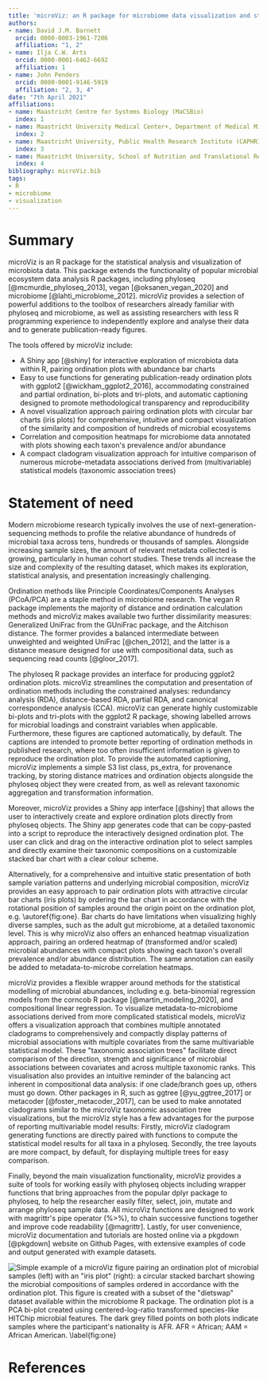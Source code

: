 ```yaml
---
title: 'microViz: an R package for microbiome data visualization and statistics'
authors:
- name: David J.M. Barnett
  orcid: 0000-0003-1961-7206
  affiliation: "1, 2"
- name: Ilja C.W. Arts
  orcid: 0000-0001-6462-6692
  affiliation: 1
- name: John Penders
  orcid: 0000-0001-9146-5919
  affiliation: "2, 3, 4"
date: "7th April 2021"
affiliations:
- name: Maastricht Centre for Systems Biology (MaCSBio)
  index: 1
- name: Maastricht University Medical Center+, Department of Medical Microbiology
  index: 2
- name: Maastricht University, Public Health Research Institute (CAPHRI)
  index: 3
- name: Maastricht University, School of Nutrition and Translational Research in Metabolism (NUTRIM)
  index: 4
bibliography: microViz.bib
tags:
- R
- microbiome
- visualization
---
```


# Summary

microViz is an R package for the statistical analysis and visualization of microbiota data. This package extends the functionality of popular microbial ecosystem data analysis R packages, including phyloseq [@mcmurdie_phyloseq_2013], vegan [@oksanen_vegan_2020] and microbiome [@lahti_microbiome_2012]. microViz provides a selection of powerful additions to the toolbox of researchers already familiar with phyloseq and microbiome, as well as assisting researchers with less R programming experience to independently explore and analyse their data and to generate publication-ready figures.

The tools offered by microViz include:

-   A Shiny app [@shiny] for interactive exploration of microbiota data within R, pairing ordination plots with abundance bar charts
-   Easy to use functions for generating publication-ready ordination plots with ggplot2 [@wickham_ggplot2_2016], accommodating constrained and partial ordination, bi-plots and tri-plots, and automatic captioning designed to promote methodological transparency and reproducibility
-   A novel visualization approach pairing ordination plots with circular bar charts (iris plots) for comprehensive, intuitive and compact visualization of the similarity and composition of hundreds of microbial ecosystems
-   Correlation and composition heatmaps for microbiome data annotated with plots showing each taxon's prevalence and/or abundance
-   A compact cladogram visualization approach for intuitive comparison of numerous microbe-metadata associations derived from (multivariable) statistical models (taxonomic association trees)

# Statement of need

Modern microbiome research typically involves the use of next-generation-sequencing methods to profile the relative abundance of hundreds of microbial taxa across tens, hundreds or thousands of samples. Alongside increasing sample sizes, the amount of relevant metadata collected is growing, particularly in human cohort studies. These trends all increase the size and complexity of the resulting dataset, which makes its exploration, statistical analysis, and presentation increasingly challenging.

Ordination methods like Principle Coordinates/Components Analyses (PCoA/PCA) are a staple method in microbiome research. The vegan R package implements the majority of distance and ordination calculation methods and microViz makes available two further dissimilarity measures: Generalized UniFrac from the GUniFrac package, and the Aitchison distance. The former provides a balanced intermediate between unweighted and weighted UniFrac [@chen_2012], and the latter is a distance measure designed for use with compositional data, such as sequencing read counts [@gloor_2017].

The phyloseq R package provides an interface for producing ggplot2 ordination plots. microViz streamlines the computation and presentation of ordination methods including the constrained analyses: redundancy analysis (RDA), distance-based RDA, partial RDA, and canonical correspondence analysis (CCA). microViz can generate highly customizable bi-plots and tri-plots with the ggplot2 R package, showing labelled arrows for microbial loadings and constraint variables when applicable. Furthermore, these figures are captioned automatically, by default. The captions are intended to promote better reporting of ordination methods in published research, where too often insufficient information is given to reproduce the ordination plot. To provide the automated captioning, microViz implements a simple S3 list class, ps_extra, for provenance tracking, by storing distance matrices and ordination objects alongside the phyloseq object they were created from, as well as relevant taxonomic aggregation and transformation information.

Moreover, microViz provides a Shiny app interface [@shiny] that allows the user to interactively create and explore ordination plots directly from phyloseq objects. The Shiny app generates code that can be copy-pasted into a script to reproduce the interactively designed ordination plot. The user can click and drag on the interactive ordination plot to select samples and directly examine their taxonomic compositions on a customizable stacked bar chart with a clear colour scheme.

Alternatively, for a comprehensive and intuitive static presentation of both sample variation patterns and underlying microbial composition, microViz provides an easy approach to pair ordination plots with attractive circular bar charts (iris plots) by ordering the bar chart in accordance with the rotational position of samples around the origin point on the ordination plot, e.g. \autoref{fig:one}. Bar charts do have limitations when visualizing highly diverse samples, such as the adult gut microbiome, at a detailed taxonomic level. This is why microViz also offers an enhanced heatmap visualization approach, pairing an ordered heatmap of (transformed and/or scaled) microbial abundances with compact plots showing each taxon's overall prevalence and/or abundance distribution. The same annotation can easily be added to metadata-to-microbe correlation heatmaps.

microViz provides a flexible wrapper around methods for the statistical modelling of microbial abundances, including e.g. beta-binomial regression models from the corncob R package [@martin_modeling_2020], and compositional linear regression. To visualize metadata-to-microbiome associations derived from more complicated statistical models, microViz offers a visualization approach that combines multiple annotated cladograms to comprehensively and compactly display patterns of microbial associations with multiple covariates from the same multivariable statistical model. These "taxonomic association trees" facilitate direct comparison of the direction, strength and significance of microbial associations between covariates and across multiple taxonomic ranks. This visualisation also provides an intuitive reminder of the balancing act inherent in compositional data analysis: if one clade/branch goes up, others must go down. Other packages in R, such as ggtree [@yu_ggtree_2017] or metacoder [@foster_metacoder_2017], can be used to make annotated cladograms similar to the microViz taxonomic association tree visualizations, but the microViz style has a few advantages for the purpose of reporting multivariable model results: Firstly, microViz cladogram generating functions are directly paired with functions to compute the statistical model results for all taxa in a phyloseq. Secondly, the tree layouts are more compact, by default, for displaying multiple trees for easy comparison.

Finally, beyond the main visualization functionality, microViz provides a suite of tools for working easily with phyloseq objects including wrapper functions that bring approaches from the popular dplyr package to phyloseq, to help the researcher easily filter, select, join, mutate and arrange phyloseq sample data. All microViz functions are designed to work with magrittr's pipe operator (%\>%), to chain successive functions together and improve code readability [@magrittr]. Lastly, for user convenience, microViz documentation and tutorials are hosted online via a pkgdown [@pkgdown] website on Github Pages, with extensive examples of code and output generated with example datasets.

![Simple example of a microViz figure pairing an ordination plot of microbial samples (left) with an "iris plot" (right): a circular stacked barchart showing the microbial compositions of samples ordered in accordance with the ordination plot. This figure is created with a subset of the "dietswap" dataset available within the microbiome R package. The ordination plot is a PCA bi-plot created using centered-log-ratio transformed species-like HITChip microbial features. The dark grey filled points on both plots indicate samples where the participant's nationality is AFR. AFR = African; AAM = African American. \label{fig:one}](fig1.jpg)

# References
